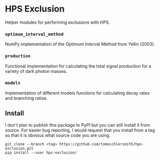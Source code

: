 # HPS Exclusion
Helper modules for performing exclusions with HPS.

### `optimum_interval_method`
NumPy implementation of the Optimum Interval Method from Yellin (2003).

### `production`
Functional implementation for calculating the total signal production
for a variety of dark photon masses.

### `models`
Implementation of different models functions for calculating decay rates
and branching ratios.

## Install
I don't plan to publish this package to PyPI but you can still install it from source.
For easier bug reporting, I would request that you install from a tag so that it is
obvious what source code you are using.
```
git clone --branch <tag> https://github.com/tomeichlersmith/hps-exclusion.git
pip install --user hps-exclusion/
```
